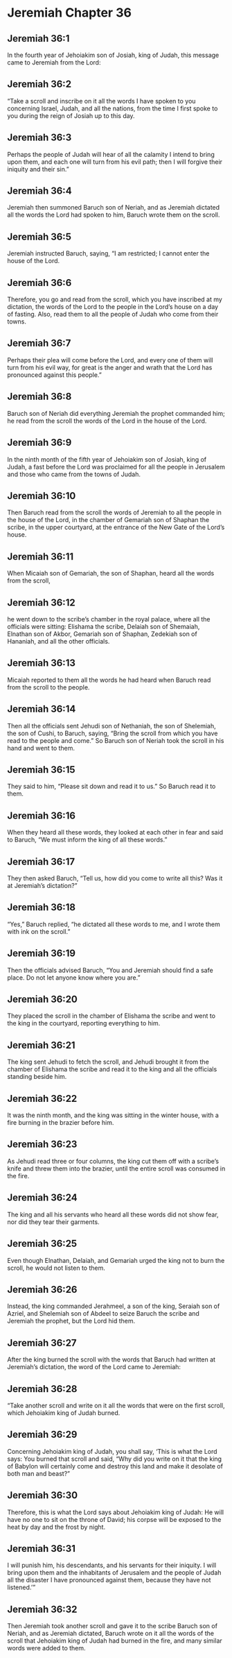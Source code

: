 # Jeremiah Chapter 36

## Jeremiah 36:1
In the fourth year of Jehoiakim son of Josiah, king of Judah, this message came to Jeremiah from the Lord:

## Jeremiah 36:2
“Take a scroll and inscribe on it all the words I have spoken to you concerning Israel, Judah, and all the nations, from the time I first spoke to you during the reign of Josiah up to this day.

## Jeremiah 36:3
Perhaps the people of Judah will hear of all the calamity I intend to bring upon them, and each one will turn from his evil path; then I will forgive their iniquity and their sin.”

## Jeremiah 36:4
Jeremiah then summoned Baruch son of Neriah, and as Jeremiah dictated all the words the Lord had spoken to him, Baruch wrote them on the scroll.

## Jeremiah 36:5
Jeremiah instructed Baruch, saying, “I am restricted; I cannot enter the house of the Lord.

## Jeremiah 36:6
Therefore, you go and read from the scroll, which you have inscribed at my dictation, the words of the Lord to the people in the Lord’s house on a day of fasting. Also, read them to all the people of Judah who come from their towns.

## Jeremiah 36:7
Perhaps their plea will come before the Lord, and every one of them will turn from his evil way, for great is the anger and wrath that the Lord has pronounced against this people.”

## Jeremiah 36:8
Baruch son of Neriah did everything Jeremiah the prophet commanded him; he read from the scroll the words of the Lord in the house of the Lord.

## Jeremiah 36:9
In the ninth month of the fifth year of Jehoiakim son of Josiah, king of Judah, a fast before the Lord was proclaimed for all the people in Jerusalem and those who came from the towns of Judah.

## Jeremiah 36:10
Then Baruch read from the scroll the words of Jeremiah to all the people in the house of the Lord, in the chamber of Gemariah son of Shaphan the scribe, in the upper courtyard, at the entrance of the New Gate of the Lord’s house.

## Jeremiah 36:11
When Micaiah son of Gemariah, the son of Shaphan, heard all the words from the scroll,

## Jeremiah 36:12
he went down to the scribe’s chamber in the royal palace, where all the officials were sitting: Elishama the scribe, Delaiah son of Shemaiah, Elnathan son of Akbor, Gemariah son of Shaphan, Zedekiah son of Hananiah, and all the other officials.

## Jeremiah 36:13
Micaiah reported to them all the words he had heard when Baruch read from the scroll to the people.

## Jeremiah 36:14
Then all the officials sent Jehudi son of Nethaniah, the son of Shelemiah, the son of Cushi, to Baruch, saying, “Bring the scroll from which you have read to the people and come.” So Baruch son of Neriah took the scroll in his hand and went to them.

## Jeremiah 36:15
They said to him, “Please sit down and read it to us.” So Baruch read it to them.

## Jeremiah 36:16
When they heard all these words, they looked at each other in fear and said to Baruch, “We must inform the king of all these words.”

## Jeremiah 36:17
They then asked Baruch, “Tell us, how did you come to write all this? Was it at Jeremiah’s dictation?”

## Jeremiah 36:18
“Yes,” Baruch replied, “he dictated all these words to me, and I wrote them with ink on the scroll.”

## Jeremiah 36:19
Then the officials advised Baruch, “You and Jeremiah should find a safe place. Do not let anyone know where you are.”

## Jeremiah 36:20
They placed the scroll in the chamber of Elishama the scribe and went to the king in the courtyard, reporting everything to him.

## Jeremiah 36:21
The king sent Jehudi to fetch the scroll, and Jehudi brought it from the chamber of Elishama the scribe and read it to the king and all the officials standing beside him.

## Jeremiah 36:22
It was the ninth month, and the king was sitting in the winter house, with a fire burning in the brazier before him.

## Jeremiah 36:23
As Jehudi read three or four columns, the king cut them off with a scribe’s knife and threw them into the brazier, until the entire scroll was consumed in the fire.

## Jeremiah 36:24
The king and all his servants who heard all these words did not show fear, nor did they tear their garments.

## Jeremiah 36:25
Even though Elnathan, Delaiah, and Gemariah urged the king not to burn the scroll, he would not listen to them.

## Jeremiah 36:26
Instead, the king commanded Jerahmeel, a son of the king, Seraiah son of Azriel, and Shelemiah son of Abdeel to seize Baruch the scribe and Jeremiah the prophet, but the Lord hid them.

## Jeremiah 36:27
After the king burned the scroll with the words that Baruch had written at Jeremiah’s dictation, the word of the Lord came to Jeremiah:

## Jeremiah 36:28
“Take another scroll and write on it all the words that were on the first scroll, which Jehoiakim king of Judah burned.

## Jeremiah 36:29
Concerning Jehoiakim king of Judah, you shall say, ‘This is what the Lord says: You burned that scroll and said, “Why did you write on it that the king of Babylon will certainly come and destroy this land and make it desolate of both man and beast?”

## Jeremiah 36:30
Therefore, this is what the Lord says about Jehoiakim king of Judah: He will have no one to sit on the throne of David; his corpse will be exposed to the heat by day and the frost by night.

## Jeremiah 36:31
I will punish him, his descendants, and his servants for their iniquity. I will bring upon them and the inhabitants of Jerusalem and the people of Judah all the disaster I have pronounced against them, because they have not listened.’”

## Jeremiah 36:32
Then Jeremiah took another scroll and gave it to the scribe Baruch son of Neriah, and as Jeremiah dictated, Baruch wrote on it all the words of the scroll that Jehoiakim king of Judah had burned in the fire, and many similar words were added to them.

